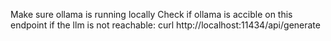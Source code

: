 Make sure ollama is running locally
Check if ollama is accible on this endpoint if the llm is not reachable: curl http://localhost:11434/api/generate